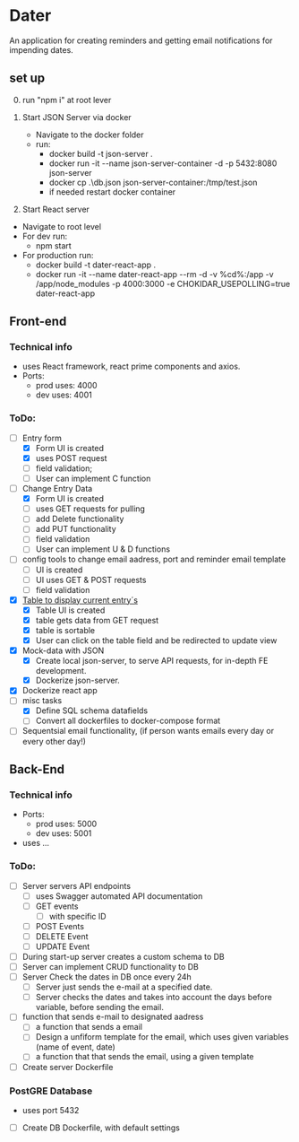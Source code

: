 # Dater

An application for creating reminders and getting email notifications for impending dates.

## set up

0. run "npm i" at root lever

1. Start JSON Server via docker

    - Navigate to the docker folder
    - run:
        - docker build -t json-server .
        - docker run -it --name json-server-container -d -p 5432:8080 json-server
        - docker cp .\db.json json-server-container:/tmp/test.json
        - if needed restart docker container

2. Start React server

-   Navigate to root level
-   For dev run:
    -   npm start
-   For production run:
    -   docker build -t dater-react-app .
    -   docker run -it --name dater-react-app --rm -d -v %cd%:/app -v /app/node_modules -p 4000:3000 -e CHOKIDAR_USEPOLLING=true dater-react-app

## Front-end

### Technical info

-   uses React framework, react prime components and axios.
-   Ports:
    -   prod uses: 4000
    -   dev uses: 4001

### ToDo:

-   [ ] Entry form
    -   [x] Form UI is created
    -   [x] uses POST request
    -   [ ] field validation;
    -   [ ] User can implement C function
-   [ ] Change Entry Data
    -   [x] Form UI is created
    -   [ ] uses GET requests for pulling
    -   [ ] add Delete functionality
    -   [ ] add PUT functionality
    -   [ ] field validation
    -   [ ] User can implement U & D functions
-   [ ] config tools to change email aadress, port and reminder email template
    -   [ ] UI is created
    -   [ ] UI uses GET & POST requests
    -   [ ] field validation
-   [x] <ins>Table to display current entry´s</ins>
    -   [x] Table UI is created
    -   [x] table gets data from GET request
    -   [x] table is sortable
    -   [x] User can click on the table field and be redirected to update view
-   [x] Mock-data with JSON
    -   [x] Create local json-server, to serve API requests, for in-depth FE development.
    -   [x] Dockerize json-server.
-   [x] Dockerize react app
-   [ ] misc tasks
    -   [x] Define SQL schema datafields
    -   [ ] Convert all dockerfiles to docker-compose format
-   [ ] Sequentsial email functionality, (if person wants emails every day or every other day!)

## Back-End

### Technical info

-   Ports:
    -   prod uses: 5000
    -   dev uses: 5001
-   uses ...

### ToDo:

-   [ ] Server servers API endpoints
    -   [ ] uses Swagger automated API documentation
    -   [ ] GET events
        -   [ ] with specific ID
    -   [ ] POST Events
    -   [ ] DELETE Event
    -   [ ] UPDATE Event
-   [ ] During start-up server creates a custom schema to DB
-   [ ] Server can implement CRUD functionality to DB
-   [ ] Server Check the dates in DB once every 24h
    -   [ ] Server just sends the e-mail at a specified date.
    -   [ ] Server checks the dates and takes into account the days before variable, before sending the email.
-   [ ] function that sends e-mail to designated aadress
    -   [ ] a function that sends a email
    -   [ ] Design a unfiform template for the email, which uses given variables (name of event, date)
    -   [ ] a function that that sends the email, using a given template
-   [ ] Create server Dockerfile

### PostGRE Database

-   uses port 5432
-   [ ] Create DB Dockerfile, with default settings

